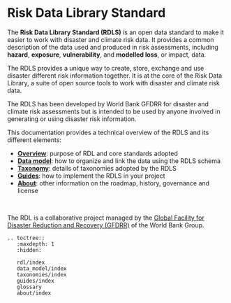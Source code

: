 <!-- https://hackmd.io/bdFuvXOfTXWzyHS44r1VXQ?both -->

# Risk Data Library Standard

The **Risk Data Library Standard (RDLS)** is an open data standard to make it easier to work with disaster and climate risk data. It provides a common description of the data used and produced in risk assessments, including **hazard**, **exposure**, **vulnerability**, and **modelled loss**, or impact, data.

The RDLS provides a unique way to create, store, exchange and use disaster different risk information together. It is at the core of the Risk Data Library, a suite of open source tools to work with disaster and climate risk data.

The RDLS has been developed by World Bank GFDRR for disaster and climate risk assessments but is intended to be used by anyone involved in generating or using disaster risk information.

This documentation provides a technical overview of the RDLS and its different elements:

- [**Overview**](rdl/index.md): purpose of RDL and core standards adopted
- [**Data model**](data_model/index.md): how to organize and link the data using the RDLS schema
- [**Taxonomy**](taxonomies/index.md): details of taxonomies adopted by the RDLS
- [**Guides**](guides/index.md): how to implement the RDLS in your project
- [**About**](about/index.md): other information on the roadmap, history, governance and license

<br/>

The RDL is a collaborative project managed by the [Global Facility for Disaster Reduction and Recovery (GFDRR)](https://www.gfdrr.org/) of the World Bank Group.

```{eval-rst}
.. toctree::
   :maxdepth: 1
   :hidden:

   rdl/index
   data_model/index
   taxonomies/index
   guides/index
   glossary
   about/index
```

